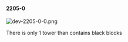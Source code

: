 #### 2205-0
![dev-2205-0-0.png](https://github.com/lil-lab/nlvr/raw/master/nlvr/dev/images/1/dev-2205-0-0.png "dev-2205-0-0.png")

There is only 1 tower than contains black blccks